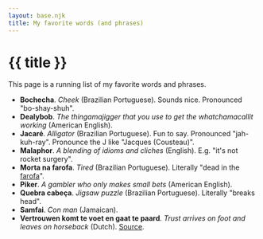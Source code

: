 ```yaml
---
layout: base.njk
title: My favorite words (and phrases)
---
```


# {{ title }}

This page is a running list of my favorite words and phrases.

* **Bochecha**. *Cheek* (Brazilian Portuguese). Sounds nice. Pronounced
  "bo-shay-shuh".
* **Dealybob**. *The thingamajigger that you use to get the whatchamacallit working*
  (American English).
* **Jacaré**. *Alligator* (Brazilian Portuguese). Fun to say. Pronounced
  "jah-kuh-ray". Pronounce the J like "Jacques (Cousteau)".
* **Malaphor**. *A blending of idioms and cliches* (English). E.g.
  "it's not rocket surgery".
* **Morta na farofa**. *Tired* (Brazilian Portuguese). Literally
  "dead in the <a href="https://en.wikipedia.org/wiki/Farofa">farofa</a>".
* **Piker**. *A gambler who only makes small bets* (American English).
* **Quebra cabeça**. *Jigsaw puzzle* (Brazilian Portuguese). Literally
  "breaks head".
* **Samfai**. *Con man* (Jamaican).
* **Vertrouwen komt te voet en gaat te paard**. *Trust arrives on foot and leaves on horseback* (Dutch). [Source](https://news.ycombinator.com/item?id=37649699).

<!--

de cor - by heart - "know it by heart"
dormi dormi - plant that curls up
Devaneio: dream, daydream 
Pas de deux: a dance for two people (lit. step of two)
Agua que Passarinho não bebe: alcohol (the water that birds don't drink)
Verboten: German word for forbidden 
Bem te ve: The little Brazilian bird that makes a sound similar to these 3 words 
Estilingue: slingshot
Chara: person who has same name as you
Black power: afro
Pao duro: stingy
Mao de vaxa: someone who doesn't share 
Scrumping: taking fruit without permission 
Popozuda: big butt
Da nem pro cheiro: Not even enough to smell
Aquarela: watercolor
Um cara bom de garfo: a guy who likes his food (good with a fork)
zangada: angry
luxuoso/a - lavish
além - beyond
soberbo - superb
Eu não quero ver o circo pegar o fogo
dedo podre , rotten finger , you make bad picks
stoffin stuckers --- gabi mixing up "stocking stuffers"
got so goddamn hungry I could hide behind a straw --- hang me oh hang me
mindinho - pinky finger

-->
